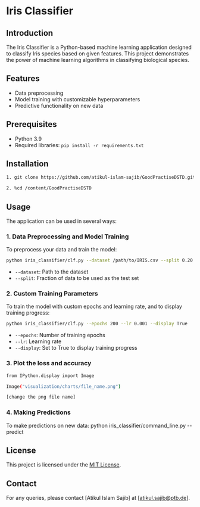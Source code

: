 # Iris Classifier

## Introduction

The Iris Classifier is a Python-based machine learning application designed to classify Iris species based on given features. This project demonstrates the power of machine learning algorithms in classifying biological species.

## Features

- Data preprocessing
- Model training with customizable hyperparameters
- Predictive functionality on new data

## Prerequisites

- Python 3.9
- Required libraries: `pip install -r requirements.txt`

## Installation

```bash
1. git clone https://github.com/atikul-islam-sajib/GoodPractiseDSTD.git

2. %cd /content/GoodPractiseDSTD

```

## Usage

The application can be used in several ways:

### 1. Data Preprocessing and Model Training

To preprocess your data and train the model:

```bash
python iris_classifier/clf.py --dataset /path/to/IRIS.csv --split 0.20 --preprocessing

```

- `--dataset`: Path to the dataset
- `--split`: Fraction of data to be used as the test set

### 2. Custom Training Parameters

To train the model with custom epochs and learning rate, and to display training progress:

```bash
python iris_classifier/clf.py --epochs 200 --lr 0.001 --display True

```

- `--epochs`: Number of training epochs
- `--lr`: Learning rate
- `--display`: Set to True to display training progress

### 3. Plot the loss and accuracy

```bash
from IPython.display import Image

Image("visualization/charts/file_name.png")

[change the png file name]

```

### 4. Making Predictions

To make predictions on new data:
python iris_classifier/command_line.py --predict

## License

This project is licensed under the [MIT License](LICENSE).

## Contact

For any queries, please contact [Atikul Islam Sajib] at [atikul.sajib@ptb.de].
